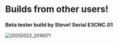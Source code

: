 # Builds from other users! 

### Beta tester build by Steve! Serial E3CNC.01
![20250522_2016071](https://github.com/user-attachments/assets/40f72e95-ce02-4052-ad38-b4742addb2c4)


